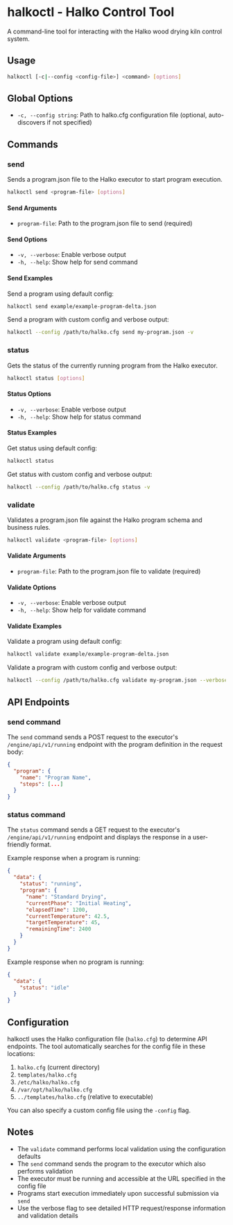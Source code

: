 # halkoctl - Halko Control Tool

A command-line tool for interacting with the Halko wood drying kiln control system.

## Usage

```bash
halkoctl [-c|--config <config-file>] <command> [options]
```

## Global Options

- `-c, --config string`: Path to halko.cfg configuration file (optional, auto-discovers if not specified)

## Commands

### send

Sends a program.json file to the Halko executor to start program execution.

```bash
halkoctl send <program-file> [options]
```

#### Send Arguments

- `program-file`: Path to the program.json file to send (required)

#### Send Options

- `-v, --verbose`: Enable verbose output
- `-h, --help`: Show help for send command

#### Send Examples

Send a program using default config:

```bash
halkoctl send example/example-program-delta.json
```

Send a program with custom config and verbose output:

```bash
halkoctl --config /path/to/halko.cfg send my-program.json -v
```

### status

Gets the status of the currently running program from the Halko executor.

```bash
halkoctl status [options]
```

#### Status Options

- `-v, --verbose`: Enable verbose output
- `-h, --help`: Show help for status command

#### Status Examples

Get status using default config:

```bash
halkoctl status
```

Get status with custom config and verbose output:

```bash
halkoctl --config /path/to/halko.cfg status -v
```

### validate

Validates a program.json file against the Halko program schema and business rules.

```bash
halkoctl validate <program-file> [options]
```

#### Validate Arguments

- `program-file`: Path to the program.json file to validate (required)

#### Validate Options

- `-v, --verbose`: Enable verbose output
- `-h, --help`: Show help for validate command

#### Validate Examples

Validate a program using default config:

```bash
halkoctl validate example/example-program-delta.json
```

Validate a program with custom config and verbose output:

```bash
halkoctl --config /path/to/halko.cfg validate my-program.json --verbose
```

## API Endpoints

### send command

The `send` command sends a POST request to the executor's `/engine/api/v1/running` endpoint with the program definition in the request body:

```json
{
  "program": {
    "name": "Program Name",
    "steps": [...]
  }
}
```

### status command

The `status` command sends a GET request to the executor's `/engine/api/v1/running` endpoint and displays the response in a user-friendly format.

Example response when a program is running:

```json
{
  "data": {
    "status": "running",
    "program": {
      "name": "Standard Drying",
      "currentPhase": "Initial Heating",
      "elapsedTime": 1200,
      "currentTemperature": 42.5,
      "targetTemperature": 45,
      "remainingTime": 2400
    }
  }
}
```

Example response when no program is running:

```json
{
  "data": {
    "status": "idle"
  }
}
```

## Configuration

halkoctl uses the Halko configuration file (`halko.cfg`) to determine API endpoints. The tool automatically searches for the config file in these locations:

1. `halko.cfg` (current directory)
2. `templates/halko.cfg`
3. `/etc/halko/halko.cfg`
4. `/var/opt/halko/halko.cfg`
5. `../templates/halko.cfg` (relative to executable)

You can also specify a custom config file using the `-config` flag.

## Notes

- The `validate` command performs local validation using the configuration defaults
- The `send` command sends the program to the executor which also performs validation
- The executor must be running and accessible at the URL specified in the config file
- Programs start execution immediately upon successful submission via `send`
- Use the verbose flag to see detailed HTTP request/response information and validation details
